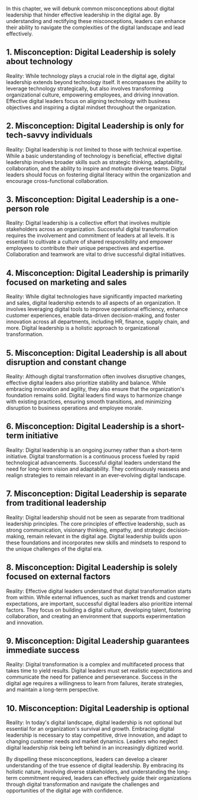 
In this chapter, we will debunk common misconceptions about digital leadership that hinder effective leadership in the digital age. By understanding and rectifying these misconceptions, leaders can enhance their ability to navigate the complexities of the digital landscape and lead effectively.

**1. Misconception: Digital Leadership is solely about technology**
-------------------------------------------------------------------

Reality: While technology plays a crucial role in the digital age, digital leadership extends beyond technology itself. It encompasses the ability to leverage technology strategically, but also involves transforming organizational culture, empowering employees, and driving innovation. Effective digital leaders focus on aligning technology with business objectives and inspiring a digital mindset throughout the organization.

**2. Misconception: Digital Leadership is only for tech-savvy individuals**
---------------------------------------------------------------------------

Reality: Digital leadership is not limited to those with technical expertise. While a basic understanding of technology is beneficial, effective digital leadership involves broader skills such as strategic thinking, adaptability, collaboration, and the ability to inspire and motivate diverse teams. Digital leaders should focus on fostering digital literacy within the organization and encourage cross-functional collaboration.

**3. Misconception: Digital Leadership is a one-person role**
-------------------------------------------------------------

Reality: Digital leadership is a collective effort that involves multiple stakeholders across an organization. Successful digital transformation requires the involvement and commitment of leaders at all levels. It is essential to cultivate a culture of shared responsibility and empower employees to contribute their unique perspectives and expertise. Collaboration and teamwork are vital to drive successful digital initiatives.

**4. Misconception: Digital Leadership is primarily focused on marketing and sales**
------------------------------------------------------------------------------------

Reality: While digital technologies have significantly impacted marketing and sales, digital leadership extends to all aspects of an organization. It involves leveraging digital tools to improve operational efficiency, enhance customer experiences, enable data-driven decision-making, and foster innovation across all departments, including HR, finance, supply chain, and more. Digital leadership is a holistic approach to organizational transformation.

**5. Misconception: Digital Leadership is all about disruption and constant change**
------------------------------------------------------------------------------------

Reality: Although digital transformation often involves disruptive changes, effective digital leaders also prioritize stability and balance. While embracing innovation and agility, they also ensure that the organization's foundation remains solid. Digital leaders find ways to harmonize change with existing practices, ensuring smooth transitions, and minimizing disruption to business operations and employee morale.

**6. Misconception: Digital Leadership is a short-term initiative**
-------------------------------------------------------------------

Reality: Digital leadership is an ongoing journey rather than a short-term initiative. Digital transformation is a continuous process fueled by rapid technological advancements. Successful digital leaders understand the need for long-term vision and adaptability. They continuously reassess and realign strategies to remain relevant in an ever-evolving digital landscape.

**7. Misconception: Digital Leadership is separate from traditional leadership**
--------------------------------------------------------------------------------

Reality: Digital leadership should not be seen as separate from traditional leadership principles. The core principles of effective leadership, such as strong communication, visionary thinking, empathy, and strategic decision-making, remain relevant in the digital age. Digital leadership builds upon these foundations and incorporates new skills and mindsets to respond to the unique challenges of the digital era.

**8. Misconception: Digital Leadership is solely focused on external factors**
------------------------------------------------------------------------------

Reality: Effective digital leaders understand that digital transformation starts from within. While external influences, such as market trends and customer expectations, are important, successful digital leaders also prioritize internal factors. They focus on building a digital culture, developing talent, fostering collaboration, and creating an environment that supports experimentation and innovation.

**9. Misconception: Digital Leadership guarantees immediate success**
---------------------------------------------------------------------

Reality: Digital transformation is a complex and multifaceted process that takes time to yield results. Digital leaders must set realistic expectations and communicate the need for patience and perseverance. Success in the digital age requires a willingness to learn from failures, iterate strategies, and maintain a long-term perspective.

**10. Misconception: Digital Leadership is optional**
-----------------------------------------------------

Reality: In today's digital landscape, digital leadership is not optional but essential for an organization's survival and growth. Embracing digital leadership is necessary to stay competitive, drive innovation, and adapt to changing customer needs and market dynamics. Leaders who neglect digital leadership risk being left behind in an increasingly digitized world.

By dispelling these misconceptions, leaders can develop a clearer understanding of the true essence of digital leadership. By embracing its holistic nature, involving diverse stakeholders, and understanding the long-term commitment required, leaders can effectively guide their organizations through digital transformation and navigate the challenges and opportunities of the digital age with confidence.
